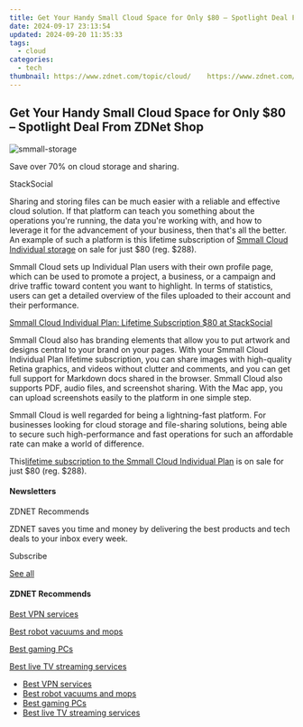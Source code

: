 ```yaml
---
title: Get Your Handy Small Cloud Space for Only $80 – Spotlight Deal From ZDNet Shop
date: 2024-09-17 23:13:54
updated: 2024-09-20 11:35:33
tags:
  - cloud
categories:
  - tech
thumbnail: https://www.zdnet.com/topic/cloud/    https://www.zdnet.com/a/img/resize/73c74f99486796318ef77470b0d304c06a5f9367/2024/02/09/c141310a-2e2b-4f5d-a75f-98aa7422e2db/smmall-storage.jpg?width=170&height=96&fit=crop&auto=webp
---
```


## Get Your Handy Small Cloud Space for Only $80 – Spotlight Deal From ZDNet Shop

![smmall-storage](https://www.zdnet.com/a/img/resize/4314ca6dd27976152aed434062c3027cb0575be8/2024/02/09/c141310a-2e2b-4f5d-a75f-98aa7422e2db/smmall-storage.jpg?auto=webp&width=1280)

Save over 70% on cloud storage and sharing.

StackSocial

Sharing and storing files can be much easier with a reliable and effective cloud solution. If that platform can teach you something about the operations you're running, the data you're working with, and how to leverage it for the advancement of your business, then that's all the better. An example of such a platform is this lifetime subscription of [Smmall Cloud Individual storage](https://www.stacksocial.com/sales/smmallcloud-individual-plan-lifetime-subscription?utm%5Fsource=zdnet.com&utm%5Fmedium=referral&utm%5Fcampaign=smmallcloud-individual-plan-lifetime-subscription&utm%5Fterm=scsf-589903&utm%5Fcontent=a0xRn000000GPthIAG&scsonar=1&aid=a-ceempx7z) on sale for just $80 (reg. $288). 

Smmall Cloud sets up Individual Plan users with their own profile page, which can be used to promote a project, a business, or a campaign and drive traffic toward content you want to highlight. In terms of statistics, users can get a detailed overview of the files uploaded to their account and their performance.

[Smmall Cloud Individual Plan: Lifetime Subscription $80 at StackSocial](https://www.stacksocial.com/sales/smmallcloud-individual-plan-lifetime-subscription?utm%5Fsource=zdnet.com&utm%5Fmedium=referral&utm%5Fcampaign=smmallcloud-individual-plan-lifetime-subscription&utm%5Fterm=scsf-589903&utm%5Fcontent=a0xRn000000GPthIAG&scsonar=1&aid=a-ceempx7z)

Smmall Cloud also has branding elements that allow you to put artwork and designs central to your brand on your pages. With your Smmall Cloud Individual Plan lifetime subscription, you can share images with high-quality Retina graphics, and videos without clutter and comments, and you can get full support for Markdown docs shared in the browser. Smmall Cloud also supports PDF, audio files, and screenshot sharing. With the Mac app, you can upload screenshots easily to the platform in one simple step. 

Smmall Cloud is well regarded for being a lightning-fast platform. For businesses looking for cloud storage and file-sharing solutions, being able to secure such high-performance and fast operations for such an affordable rate can make a world of difference. 

This[lifetime subscription to the Smmall Cloud Individual Plan](https://stacksocial.com/sales/smmallcloud-individual-plan-lifetime-subscription?utm%5Fsource=zdnet.com&utm%5Fmedium=referral&utm%5Fcampaign=smmallcloud-individual-plan-lifetime-subscription&utm%5Fterm=scsf-589903&utm%5Fcontent=a0xRn000000GPthIAG&scsonar=1&aid=a-ceempx7z) is on sale for just $80 (reg. $288). 

#### Newsletters

ZDNET Recommends

ZDNET saves you time and money by delivering the best products and tech deals to your inbox every week.

 Subscribe

[See all](https://www.zdnet.com/newsletters/)

#### **ZDNET** Recommends

[Best VPN services](https://www.zdnet.com/article/best-vpn/ "Best VPN services")

[Best robot vacuums and mops](https://www.zdnet.com/article/best-robot-vacuum-mop/ "Best robot vacuums and mops")

[Best gaming PCs](https://www.zdnet.com/article/best-gaming-pc/ "Best gaming PCs")

[Best live TV streaming services](https://www.zdnet.com/article/best-live-tv-streaming-service/ "Best live TV streaming services")

* [Best VPN services](https://www.zdnet.com/article/best-vpn/ "Best VPN services")
* [Best robot vacuums and mops](https://www.zdnet.com/article/best-robot-vacuum-mop/ "Best robot vacuums and mops")
* [Best gaming PCs](https://www.zdnet.com/article/best-gaming-pc/ "Best gaming PCs")
* [Best live TV streaming services](https://www.zdnet.com/article/best-live-tv-streaming-service/ "Best live TV streaming services")

<ins class="adsbygoogle"
     style="display:block"
     data-ad-format="autorelaxed"
     data-ad-client="ca-pub-7571918770474297"
     data-ad-slot="1223367746"></ins>



<ins class="adsbygoogle"
     style="display:block"
     data-ad-client="ca-pub-7571918770474297"
     data-ad-slot="8358498916"
     data-ad-format="auto"
     data-full-width-responsive="true"></ins>
